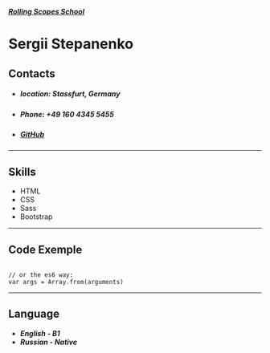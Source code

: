 _**[Rolling Scopes School](https://github.com/rolling-scopes-school)**_
# Sergii Stepanenko
## Contacts
- ##### location: Stassfurt, Germany
- ##### Phone: +49 160 4345 5455
- ##### [GitHub](https://github.com/sstepanenkoff)
---
## Skills
- HTML
- CSS
- Sass
- Bootstrap
---
## Code Exemple 
```var args = Array.prototype.slice.call(arguments);

// or the es6 way:
var args = Array.from(arguments)
```
---
## Language
- _**English - B1**_
- _**Russian - Native**_
